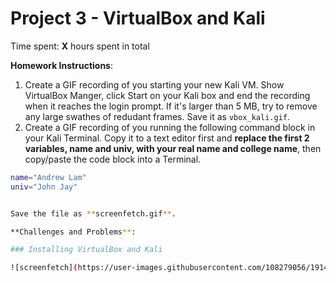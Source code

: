 # Project 3 - VirtualBox and Kali

Time spent: **X** hours spent in total

**Homework Instructions**: 

1. Create a GIF recording of you starting your new Kali VM. Show VirtualBox Manger, click Start on your Kali box and end the recording when it reaches the login prompt. If it's larger than 5 MB, try to remove any large swathes of redudant frames. Save it as `vbox_kali.gif`.
2. Create a GIF recording of you running the following command block in your Kali Terminal. Copy it to a text editor first and **replace the first 2 variables, name and univ, with your real name and college name**, then copy/paste the code block into a Terminal. 

```bash
name="Andrew Lam"
univ="John Jay"


Save the file as **screenfetch.gif**.

**Challenges and Problems**: 

### Installing VirtualBox and Kali

![screenfetch](https://user-images.githubusercontent.com/108279056/191418169-ed6f1f75-5633-4758-914b-8b8bd247b268.gif)
